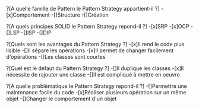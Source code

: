 ?[A quelle famille de Pattern le Pattern Strategy appartient-il ?]
-[x]Comportement
-[]Structure
-[]Création


?[A quels principes SOLID le Pattern Strategy repond-il ?]
-[x]SRP
-[x]OCP
-[]LSP
-[]ISP
-[]DIP

?[Quels sont les avantages du Pattern Strategy ?]
-[x]Il rend le code plus lisible
-[]Il sépare les opérations
-[x]Il permet de changer facilement d'opérations
-[]Les classes sont courtes

?[Quel est le défaut du Pattern Strategy ?]
-[]Il duplique les classes
-[x]Il nécessite de rajouter une classe
-[]Il est compliqué à mettre en oeuvre

?[A quelle problématique le Pattern Strategy repond-il ?]
-[]Permettre une maintenance facile du code
-[x]Réaliser plusieurs opération sur un même objet
-[]Changer le comportement d'un objet

